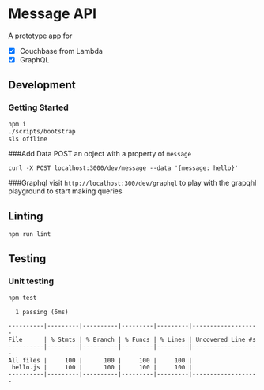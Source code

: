 # Message API

A prototype app for

- [x] Couchbase from Lambda
- [x] GraphQL

## Development

### Getting Started

```sh
npm i
./scripts/bootstrap
sls offline
```

###Add Data
POST an object with a property of `message`

`curl -X POST localhost:3000/dev/message --data '{message: hello}'`

###Graphql
visit `http://localhost:300/dev/graphql` to play with the grapqhl playground to start making queries

## Linting

```sh
npm run lint
```

## Testing

### Unit testing

```sh
npm test
```

```
  1 passing (6ms)

----------|---------|----------|---------|---------|-------------------
File      | % Stmts | % Branch | % Funcs | % Lines | Uncovered Line #s
----------|---------|----------|---------|---------|-------------------
All files |     100 |      100 |     100 |     100 |
 hello.js |     100 |      100 |     100 |     100 |
----------|---------|----------|---------|---------|-------------------
```
